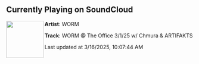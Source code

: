 ## Currently Playing on SoundCloud

[<img align="left" width="100" src="https://i1.sndcdn.com/artworks-6EDo10J3TRp7yolZ-K2jHmg-t500x500.jpg">](https://soundcloud.com/tyler-quick-3/worm-live-at-the-office-3125)

**Artist**: WORM 

**Track**: WORM @ The Office 3/1/25 w/ Chmura & ARTIFAKTS

Last updated at 3/16/2025, 10:07:44 AM

